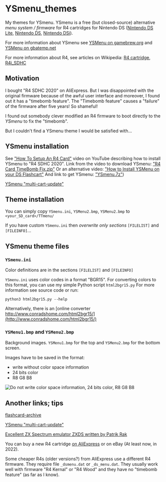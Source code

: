 YSmenu_themes
=============
My themes for YSmenu. YSmenu is a free (but closed-source) alternative *menu system / firmware* for R4 cartridges for Nintendo DS ([Nintendo DS Lite](https://en.wikipedia.org/wiki/Nintendo_DS_Lite), [Nintendo DS](https://en.wikipedia.org/wiki/Nintendo_DS), [Nintendo DSi](https://en.wikipedia.org/wiki/Nintendo_DSi)).

For more information about YSmenu see [YSMenu on gamebrew.org](https://www.gamebrew.org/wiki/YSMenu) and [YSMenu on gbatemp.net](https://wiki.gbatemp.net/wiki/YSMenu)

For more information about R4, see articles on Wikipedia: 
[R4 cartridge](https://en.wikipedia.org/wiki/R4_cartridge), [R4i_SDHC](https://en.wikipedia.org/wiki/List_of_Nintendo_DS_and_3DS_flash_cartridges#R4i_3DS_and_R4i_SDHC)


## Motivation

I bought "R4 SDHC 2020" on AliExpress. But I was disappointed with the original firmware because of the awful user interface and moreover, I found out it has a "timebomb feature". The "Timebomb feature" causes a "failure" of the firmware after five years! So shameful!

I found out somebody clever modified an R4 firmware to boot directly to the *YSmenu* to fix the "timebomb". 

But I couldn't find a YSmenu theme I would be satisfied with...


## YSmenu installation

See ["How To Setup An R4 Card"](https://www.youtube.com/watch?v=7yTyDVl1ICc) video on YouTube describing how to install YSmenu to "R4 SDHC 2020". Link from the video to download YSmenu: ["R4 Card TimeBomb Fix.zip"](https://mega.nz/file/05sFxDiC#PrL6yFpo_qBgEXs3bixQTmHupjOu_wsCednBWwRGtSg)
Or an alternative video: ["How to Install YSMenu on your DS Flashcart"](https://www.youtube.com/watch?v=9_mnV4ZbUF0) And link to get YSmenu: ["YSmenu.7z"](https://drive.google.com/file/d/14pcOGd-O9zYMVxO0JpK5QQjjwRvMqldc/view))

[YSmenu "multi-cart-update"](https://gbatemp.net/download/retrogamefan-multi-cart-update.35737/)


## Theme installation

You can simply copy `YSmenu.ini`, `YSMenu2.bmp`, `YSMenu2.bmp` to `<your_SD_card>/TTmenu/`

If you have custom `YSmenu.ini` then *overwrite only sections* `[FILELIST]` and `[FILEINFO]`...


## YSmenu theme files

### `YSmenu.ini`

Color definitions are in the sections `[FILELIST]` and `[FILEINFO]`

`YSmenu.ini` uses color codes in a format "BGR15". For converting colors to this format, you can use my simple Python script `html2bgr15.py` For more information see source code or run:

    python3 html2bgr15.py --help 
    
Alternatively, there is an [online converter http://www.conradshome.com/html2bgr15/](http://www.conradshome.com/html2bgr15/)

### `YSMenu1.bmp` and `YSMenu2.bmp`

Background images. `YSMenu1.bmp` for the top and `YSMenu2.bmp` for the bottom screen.

Images have to be saved in the format:

- write without color space information
- 24 bits color
- R8 G8 B8

![Do not write color space information, 24 bits color, R8 G8 B8](images/GIMP_export_bmp_.png)


## Another links; tips

[flashcard-archive](https://github.com/DS-Homebrew/flashcard-archive)

[YSmenu "multi-cart-update"](https://gbatemp.net/download/retrogamefan-multi-cart-update.35737/)

[Excellent ZX Spectrum emulator ZXDS written by Patrik Rak](http://zxds.raxoft.cz/)

You can buy a new R4 cartridge [on AliExpress](https://www.aliexpress.com/wholesale?catId=0&SearchText=R4+SDHC) or on eBay (At least now, in 2022).

Some cheaper R4s (older versions?) from AliExpress use a different R4 firmware. They require file `_dsmenu.dat` or `_ds_menu.dat`. They usually work well with firmware "R4 Kernal" or "R4 Wood" and they have no "timebomb feature" (as far as I know).

